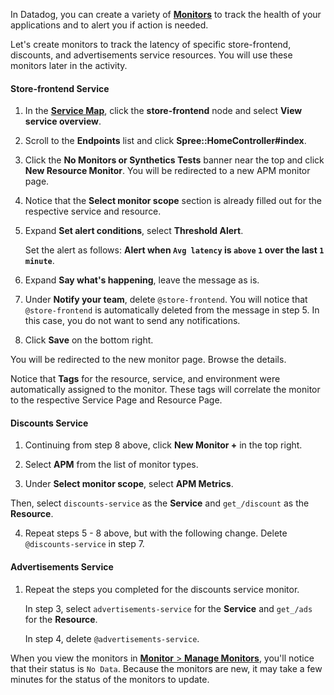 In Datadog, you can create a variety of <a href="https://docs.datadoghq.com/monitors/" target="_datadog">**Monitors**</a> to track the health of your applications and to alert you if action is needed. 

Let's create monitors to track the latency of specific store-frontend, discounts, and advertisements service resources. You will use these monitors later in the activity.

#### Store-frontend Service

1. In the <a href="https://app.datadoghq.com/apm/map?env=dd101-dev" target="_datadog">**Service Map**</a>, click the **store-frontend** node and select **View service overview**.

2. Scroll to the **Endpoints** list and click **Spree::HomeController#index**.

3. Click the **No Monitors or Synthetics Tests** banner near the top and click **New Resource Monitor**. You will be redirected to a new APM monitor page.

4. Notice that the **Select monitor scope** section is already filled out for the respective service and resource.

5. Expand **Set alert conditions**, select **Threshold Alert**. <p>Set the alert as follows: **Alert when `Avg latency` is `above` `1` over the last `1 minute`**.

6. Expand **Say what's happening**, leave the message as is. 

7. Under **Notify your team**, delete `@store-frontend`. You will notice that `@store-frontend` is automatically deleted from the message in step 5. In this case, you do not want to send any notifications.

8. Click **Save** on the bottom right. 

  You will be redirected to the new monitor page. Browse the details.
  
  Notice that **Tags** for the resource, service, and environment were automatically assigned to the monitor. These tags will correlate the monitor to the respective Service Page and Resource Page.


#### Discounts Service

1. Continuing from step 8 above, click **New Monitor +** in the top right.

2. Select **APM** from the list of monitor types.

3. Under **Select monitor scope**, select **APM Metrics**. 

  Then, select `discounts-service` as the **Service** and `get_/discount` as the **Resource**.

4. Repeat steps 5 - 8 above, but with the following change. Delete `@discounts-service` in step 7.

#### Advertisements Service

1. Repeat the steps you completed for the discounts service monitor. <p>In step 3, select `advertisements-service` for the **Service** and `get_/ads` for the **Resource**. <p> In step 4, delete `@advertisements-service`.

When you view the monitors in <a href="https://app.datadoghq.com/monitors#/create" target="_datadog">**Monitor** > **Manage Monitors**</a>, you'll notice that their status is `No Data`. Because the monitors are new, it may take a few minutes for the status of the monitors to update. 